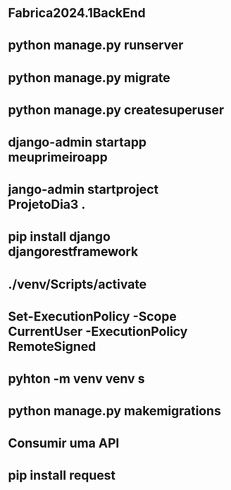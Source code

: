 # Fabrica2024.1BackEnd
# python manage.py runserver
# python manage.py migrate 
# python manage.py createsuperuser
# django-admin startapp meuprimeiroapp
# jango-admin startproject ProjetoDia3 .
# pip install django djangorestframework 
# ./venv/Scripts/activate
# Set-ExecutionPolicy -Scope CurrentUser -ExecutionPolicy RemoteSigned
# pyhton -m venv venv  s
# python manage.py makemigrations    
# Consumir uma API 
# pip install request
